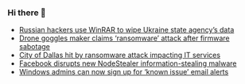 ### Hi there 👋

<!--START_SECTION:feed-->
* [Russian hackers use WinRAR to wipe Ukraine state agency’s data](https://www.bleepingcomputer.com/news/security/russian-hackers-use-winrar-to-wipe-ukraine-state-agencys-data/)
* [Drone goggles maker claims ‘ransomware’ attack after firmware sabotage](https://www.bleepingcomputer.com/news/technology/drone-goggles-maker-claims-ransomware-attack-after-firmware-sabotage/)
* [City of Dallas hit by ransomware attack impacting IT services](https://www.bleepingcomputer.com/news/security/city-of-dallas-hit-by-ransomware-attack-impacting-it-services/)
* [Facebook disrupts new NodeStealer information-stealing malware](https://www.bleepingcomputer.com/news/security/facebook-disrupts-new-nodestealer-information-stealing-malware/)
* [Windows admins can now sign up for ‘known issue’ email alerts](https://www.bleepingcomputer.com/news/microsoft/windows-admins-can-now-sign-up-for-known-issue-email-alerts/)
<!--END_SECTION:feed-->

<!--
**frankenk/frankenk** is a ✨ _special_ ✨ repository because its `README.md` (this file) appears on your GitHub profile.

Here are some ideas to get you started:

- 🔭 I’m currently working on ...
- 🌱 I’m currently learning ...
- 👯 I’m looking to collaborate on ...
- 🤔 I’m looking for help with ...
- 💬 Ask me about ...
- 📫 How to reach me: ...
- 😄 Pronouns: ...
- ⚡ Fun fact: ...
-->



